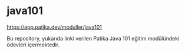 # java101
https://app.patika.dev/moduller/java101

Bu repository, yukarıda linki verilen Patika Java 101 eğitim modülündeki ödevleri içermektedir. 

